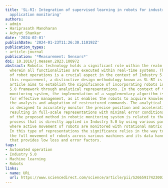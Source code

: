 ```yaml
---
title: 'SL-RI: Integration of supervised learning in robots for industry 5.0 automated
  application monitoring'
authors:
- admin
- Hariprasath Manoharan
- Achyut Shankar
date: '2024-02-01'
publishDate: '2024-01-23T11:26:30.110192Z'
publication_types:
- article-journal
publication: '*Measurement: Sensors*'
doi: 10.1016/j.measen.2023.100972
abstract: Robotic technology holds a significant role within the realm of smart industries,
  wherein all functionalities are executed within real-time systems. The verification
  of robot operations is a crucial aspect in the context of Industry 5.0. To address
  this requirement, a distinctive design methodology known as SL-RI is proposed. This
  article aims to establish the significance of incorporating robots in the Industry
  5.0 framework through analytical representations. In the context of this industrial
  monitoring system, the implementation of a supplementary algorithm is essential
  for effective management, as it enables the robots to acquire knowledge through
  the analysis and adaptation of restructured commands. The analytical model of robots
  is designed to accurately monitor the precise position and accelerations of robots,
  resulting in full-scale representations with minimal error conditions. The uniqueness
  of the proposed method in robotic monitoring system is related to the application
  process that is directly applied in Industry 5.0 by using various parametric cases
  where active movement of robots are monitored with rotational matrix representations.
  In this type of representations the significance relies in the way to understand
  the full movement of robots across various machines and its data handling characteristics
  that provides low loss and error factors.
tags:
- Automated operation
- Industry 5.0
- Machine learning
- Robots
links:
- name: URL
  url: https://www.sciencedirect.com/science/article/pii/S2665917423003082
---
```

